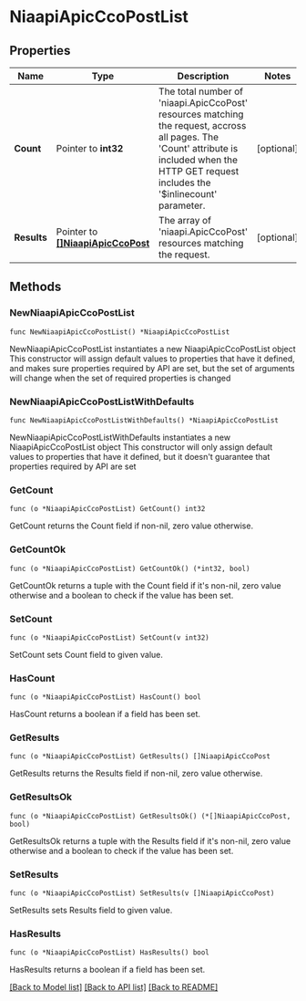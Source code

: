 # NiaapiApicCcoPostList

## Properties

Name | Type | Description | Notes
------------ | ------------- | ------------- | -------------
**Count** | Pointer to **int32** | The total number of &#39;niaapi.ApicCcoPost&#39; resources matching the request, accross all pages. The &#39;Count&#39; attribute is included when the HTTP GET request includes the &#39;$inlinecount&#39; parameter. | [optional] 
**Results** | Pointer to [**[]NiaapiApicCcoPost**](niaapi.ApicCcoPost.md) | The array of &#39;niaapi.ApicCcoPost&#39; resources matching the request. | [optional] 

## Methods

### NewNiaapiApicCcoPostList

`func NewNiaapiApicCcoPostList() *NiaapiApicCcoPostList`

NewNiaapiApicCcoPostList instantiates a new NiaapiApicCcoPostList object
This constructor will assign default values to properties that have it defined,
and makes sure properties required by API are set, but the set of arguments
will change when the set of required properties is changed

### NewNiaapiApicCcoPostListWithDefaults

`func NewNiaapiApicCcoPostListWithDefaults() *NiaapiApicCcoPostList`

NewNiaapiApicCcoPostListWithDefaults instantiates a new NiaapiApicCcoPostList object
This constructor will only assign default values to properties that have it defined,
but it doesn't guarantee that properties required by API are set

### GetCount

`func (o *NiaapiApicCcoPostList) GetCount() int32`

GetCount returns the Count field if non-nil, zero value otherwise.

### GetCountOk

`func (o *NiaapiApicCcoPostList) GetCountOk() (*int32, bool)`

GetCountOk returns a tuple with the Count field if it's non-nil, zero value otherwise
and a boolean to check if the value has been set.

### SetCount

`func (o *NiaapiApicCcoPostList) SetCount(v int32)`

SetCount sets Count field to given value.

### HasCount

`func (o *NiaapiApicCcoPostList) HasCount() bool`

HasCount returns a boolean if a field has been set.

### GetResults

`func (o *NiaapiApicCcoPostList) GetResults() []NiaapiApicCcoPost`

GetResults returns the Results field if non-nil, zero value otherwise.

### GetResultsOk

`func (o *NiaapiApicCcoPostList) GetResultsOk() (*[]NiaapiApicCcoPost, bool)`

GetResultsOk returns a tuple with the Results field if it's non-nil, zero value otherwise
and a boolean to check if the value has been set.

### SetResults

`func (o *NiaapiApicCcoPostList) SetResults(v []NiaapiApicCcoPost)`

SetResults sets Results field to given value.

### HasResults

`func (o *NiaapiApicCcoPostList) HasResults() bool`

HasResults returns a boolean if a field has been set.


[[Back to Model list]](../README.md#documentation-for-models) [[Back to API list]](../README.md#documentation-for-api-endpoints) [[Back to README]](../README.md)



